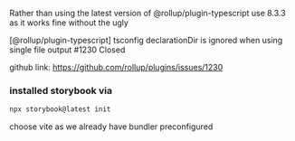 Rather than using the latest version of @rollup/plugin-typescript use 8.3.3 as it works fine without the ugly

[@rollup/plugin-typescript] tsconfig declarationDir is ignored when using single file output #1230
Closed

github link: https://github.com/rollup/plugins/issues/1230

### installed storybook via

```bash
npx storybook@latest init
```

choose vite as we already have bundler preconfigured
